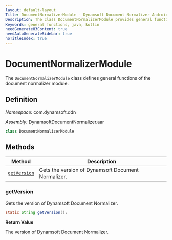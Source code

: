 ```yaml
---
layout: default-layout
Title: DocumentNormalizerModule - Dynamsoft Document Normalizer Android SDK API Reference
Description: The class DocumentNormalizerModule provides general functions for document normalization sdk.
Keywords: general functions, java, kotlin
needGenerateH3Content: true
needAutoGenerateSidebar: true
noTitleIndex: true
---
```


# DocumentNormalizerModule

The `DocumentNormalizerModule` class defines general functions of the document normalizer module.

## Definition

*Namespace:* com.dynamsoft.ddn

*Assembly:* DynamsoftDocumentNormalizer.aar

```java
class DocumentNormalizerModule
```

## Methods

| Method | Description |
|------- |-------------|
| [`getVersion`](#getversion) | Gets the version of Dynamsoft Document Normalizer. |

### getVersion

Gets the version of Dynamsoft Document Normalizer.

```java
static String getVersion();
```

**Return Value**

The version of Dynamsoft Document Normalizer.
